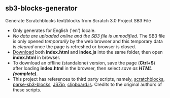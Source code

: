 ## sb3-blocks-generator
Generate Scratchblocks text/blocks from Scratch 3.0 Project SB3 File
- Only generates for English ('en') locale. 
- *No data are uploaded online and the SB3 file is unmodified.* The SB3 file is only opened *temporarily* by the web browser and this temporary data is *cleared* once the page is refreshed or browser is closed. 
- [Download](https://github.com/seahzs/sb3-blocks-generator/archive/refs/heads/main.zip) both **index.html** and **index.js** into the same folder, then open **index.html** in browser.
- To download an offline (standalone) version, save the page (**Ctrl+S**) after loading **index.html** in the browser, then select *save as **HTML (complete)***.
- This project has references to third party scripts, namely, [scratchblocks](https://github.com/scratchblocks/scratchblocks), [parse-sb3-blocks](https://github.com/apple502j/parse-sb3-blocks), [JSZip](https://github.com/Stuk/jszip), [clipboard.js](https://github.com/zenorocha/clipboard.js). Credits to the original authors of these scripts.
